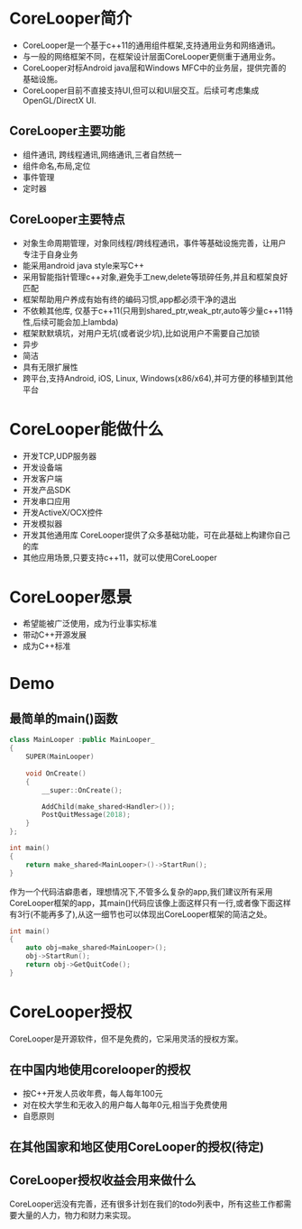 # CoreLooper简介
- CoreLooper是一个基于c++11的通用组件框架,支持通用业务和网络通讯。
- 与一般的网络框架不同，在框架设计层面CoreLooper更侧重于通用业务。
- CoreLooper对标Android java层和Windows MFC中的业务层，提供完善的基础设施。 
- CoreLooper目前不直接支持UI,但可以和UI层交互。后续可考虑集成OpenGL/DirectX UI.

## CoreLooper主要功能
- 组件通讯, 跨线程通讯,网络通讯,三者自然统一
- 组件命名,布局,定位
- 事件管理
- 定时器

## CoreLooper主要特点
- 对象生命周期管理，对象同线程/跨线程通讯，事件等基础设施完善，让用户专注于自身业务
- 能采用android java style来写C++
- 采用智能指针管理c++对象,避免手工new,delete等琐碎任务,并且和框架良好匹配
- 框架帮助用户养成有始有终的编码习惯,app都必须干净的退出
- 不依赖其他库, 仅基于c++11(只用到shared_ptr,weak_ptr,auto等少量c++11特性,后续可能会加上lambda)
- 框架默默填坑，对用户无坑(或者说少坑),比如说用户不需要自己加锁
- 异步
- 简洁
- 具有无限扩展性
- 跨平台,支持Android, iOS, Linux, Windows(x86/x64),并可方便的移植到其他平台
  

# CoreLooper能做什么
- 开发TCP,UDP服务器
- 开发设备端
- 开发客户端
- 开发产品SDK
- 开发串口应用
- 开发ActiveX/OCX控件
- 开发模拟器
- 开发其他通用库 CoreLooper提供了众多基础功能，可在此基础上构建你自己的库
-  其他应用场景,只要支持c++11，就可以使用CoreLooper
# CoreLooper愿景
- 希望能被广泛使用，成为行业事实标准
- 带动C++开源发展
- 成为C++标准

# Demo
## 最简单的main()函数
``` cpp
class MainLooper :public MainLooper_
{
	SUPER(MainLooper)
	
	void OnCreate()
	{
		__super::OnCreate();

		AddChild(make_shared<Handler>());
		PostQuitMessage(2018);
	}
};

int main()
{
	return make_shared<MainLooper>()->StartRun();
}
```
作为一个代码洁癖患者，理想情况下,不管多么复杂的app,我们建议所有采用CoreLooper框架的app，其main()代码应该像上面这样只有一行,或者像下面这样有3行(不能再多了),从这一细节也可以体现出CoreLooper框架的简洁之处。
```cpp
int main()
{
	auto obj=make_shared<MainLooper>();
	obj->StartRun();
	return obj->GetQuitCode();
}
```
# CoreLooper授权
CoreLooper是开源软件，但不是免费的，它采用灵活的授权方案。

## 在中国内地使用corelooper的授权
- 按C++开发人员收年费，每人每年100元
- 对在校大学生和无收入的用户每人每年0元,相当于免费使用
- 自愿原则

## 在其他国家和地区使用CoreLooper的授权(待定)


## CoreLooper授权收益会用来做什么
CoreLooper远没有完善，还有很多计划在我们的todo列表中，所有这些工作都需要大量的人力，物力和财力来实现。



